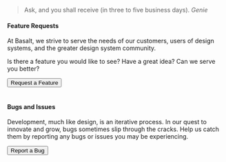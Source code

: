 > Ask, and you shall receive (in three to five business days). *Genie*

<h4>Feature Requests</h4>
<p>
  At Basalt, we strive to serve the needs of our customers, users of design
  systems, and the greater design system community.
</p>
<p>
  Is there a feature you would like to see? Have a great idea? Can we serve
  you better?
</p>
<button
  href="https://3.basecamp.com/3884180/buckets/5827789/todolists/1207207552#adding_to_1207207552"
  target="_blank"
  rel="noopener noreferrer"
>
  Request a Feature
</button>
<br />
<br />
<h4>Bugs and Issues</h4>
<p>
  Development, much like design, is an iterative process. In our quest to
  innovate and grow, bugs sometimes slip through the cracks. Help us catch
  them by reporting any bugs or issues you may be experiencing.
</p>
<button
  href="https://3.basecamp.com/3884180/buckets/5827789/todolists/1219730803"
  target="_blank"
  rel="noopener noreferrer"
>
  Report a Bug
</button>
